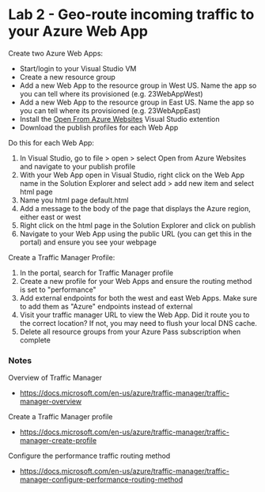 # Lab 2 - Geo-route incoming traffic to your Azure Web App

Create two Azure Web Apps:

* Start/login to your Visual Studio VM
* Create a new resource group
* Add a new Web App to the resource group in West US. Name the app so you can tell where its provisioned (e.g. 23WebAppWest)
* Add a new Web App to the resource group in East US. Name the app so you can tell where its provisioned (e.g. 23WebAppEast)
* Install the [Open From Azure Websites](https://visualstudiogallery.msdn.microsoft.com/60d414b1-4ead-4fde-9359-588aa126cd6c) Visual Studio extention
* Download the publish profiles for each Web App

Do this for each Web App:

1. In Visual Studio, go to file > open > select Open from Azure Websites and navigate to your publish profile
2. With your Web App open in Visual Studio, right click on the Web App name in the Solution Explorer and select add > add new item and select html page
3. Name you html page default.html
4. Add a message to the body of the page that displays the Azure region, either east or west
5. Right click on the html page in the Solution Explorer and click on publish
6. Navigate to your Web App using the public URL (you can get this in the portal) and ensure you see your webpage

Create a Traffic Manager Profile:

1. In the portal, search for Traffic Manager profile
2. Create a new profile for your Web Apps and ensure the routing method is set to "performance"
3. Add external endpoints for both the west and east Web Apps. Make sure to add them as "Azure" endpoints instead of external
4. Visit your traffic manager URL to view the Web App. Did it route you to the correct location? If not, you may need to flush your local DNS cache.
5. Delete all resource groups from your Azure Pass subscription when complete

### Notes

Overview of Traffic Manager
* https://docs.microsoft.com/en-us/azure/traffic-manager/traffic-manager-overview

Create a Traffic Manager profile
* https://docs.microsoft.com/en-us/azure/traffic-manager/traffic-manager-create-profile

Configure the performance traffic routing method
* https://docs.microsoft.com/en-us/azure/traffic-manager/traffic-manager-configure-performance-routing-method
